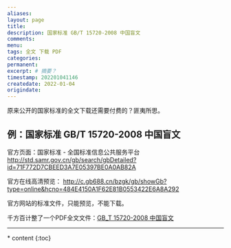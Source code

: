 ```yaml
---
aliases:
layout: page
title: 
description: 国家标准 GB/T 15720-2008 中国盲文
comments:
menu:
tags: 全文 下载 PDF
categories:
permanent: 
excerpt: # 摘要？
timestamp: 202201041146
createdate: 2022-01-04
origindate: 
---
```



原来公开的国家标准的全文下载还需要付费的？匪夷所思。

## 例：国家标准 GB/T 15720-2008 中国盲文
官方页面：国家标准 - 全国标准信息公共服务平台
http://std.samr.gov.cn/gb/search/gbDetailed?id=71F772D7CBEED3A7E05397BE0A0AB82A

官方在线高清预览： http://c.gb688.cn/bzgk/gb/showGb?type=online&hcno=484E4150A1F62E81B0553422E6A8A292

官方网站的标准文件，只能预览，不能下载。

千方百计整了一个PDF全文文件：[GB_T 15720-2008 中国盲文](/images/GB_T%2015720-2008%20中国盲文.pdf)


---

<nav class="toc-fixed" markdown="1">
  * content
  {:toc}
</nav>